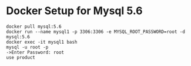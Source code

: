 # Docker Setup for Mysql 5.6

```
docker pull mysql:5.6
docker run --name mysql1 -p 3306:3306 -e MYSQL_ROOT_PASSWORD=root -d mysql:5.6
docker exec -it mysql1 bash
mysql -u root -p
->Enter Password: root
use product
```
